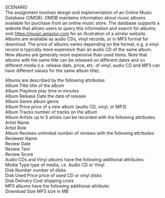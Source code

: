 SCENARIO <br>
The assignment involves design and implementation of an Online Music Database (OMDB).
OMDB maintains information about music albums available for purchase from an online music
store. The database supports a website that allows users to query this information and search for
albums; visit https://music.amazon.com for an illustration of a similar website. Albums are
available as audio CDs, vinyl records, or in MP3 format for download. The price of albums varies
depending on the format, e.g. a vinyl record is typically more expensive than an audio CD of the
same album. New albums are generally more expensive than used items. Note that albums with the
same title can be released on different dates and on different media (i.e. release date, price, etc. of
vinyl, audio CD and MP3 can have different values for the same album title). <br>

Albums are described by the following attributes:<br>
Album Title title of the album<br>
Album Playtime play time in minutes<br>
Album Release Date the date of release<br>
Album Genre album genre<br>
Album Price price of a new album (audio CD, vinyl, or MP3)<br>
Album Tracks number of tracks on the album<br>
Album Artists up to 5 artists can be recorded with the following attributes:<br>
 Artist Name<br>
 Artist Role<br>
 Album Reviews unlimited number of reviews with the following attributes:<br>
 Reviewer Name<br>
 Review Date<br>
 Review Text<br>
 Review Score<br>
Audio CDs and Vinyl albums have the following additional attributes:<br>
 Media Type type of media, i.e. Audio CD or Vinyl<br>
 Disk Number number of disks<br>
 Disk Used Price price of used CD or vinyl disks<br>
 Disk Delivery Cost shipping costs<br>
MP3 albums have the following additional attribute:<br>
 Download Size MP3 size in MB<br>
